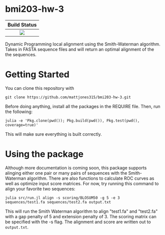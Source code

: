 # bmi203-hw-3

| **Build Status** |
|:---:|
| [![][travis-img]][travis-url] |

Dynamic Programming local alignment using the Smith-Waterman algorithm. Takes in FASTA sequence files and will return an optimal alignment of the the sequences.

[travis-img]: http://img.shields.io/travis/mattjones315/bmi203-hw-3.svg
[travis-url]: https://travis-ci.org/mattjones315/bmi203-hw-3

# Getting Started

You can clone this repository with

```
git clone https://github.com/mattjones315/bmi203-hw-3.git
```

Before doing anything, install all the packages in the REQUIRE file. Then, run the following:

```
julia -e 'Pkg.clone(pwd()); Pkg.build(pwd()), Pkg.test(pwd(), coverage=true)'
```

This will make sure everything is built correctly.

# Using the package

Although more documentation is coming soon, this package supports alinging either one
pair or many pairs of sequences with the Smith-Waterman algorithm. There are also
functions to calculate ROC curves as well as optimize input score matrices. For now,
try running this command to align your favorite two sequences:

```
julia src/run.jl align -s scoring/BLOSUM50 -g 5 -e 3 sequences/test1.fa sequences/test2.fa output.txt
```

This will run the Smith Waterman algorithm to align "test1.fa" and "test2.fa" with a gap
penalty of 5 and extension penalty of 3. The scoring matrix can be specified with the
-s flag. The alignment and score are written out to `output.txt`.
